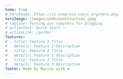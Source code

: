 ```yaml
---
home: true
# heroImage: https://v1.vuepress.vuejs.org/hero.png
heroImage: /images/underConstruction.jpeg
# tagline: Testing out vuepress for blogging
# actionText: Quick Start →
# actionLink: /guide/
features:
# - title: Feature 1 Title
#   details: Feature 1 Description
# - title: Feature 2 Title
#   details: Feature 2 Description
# - title: Feature 3 Title
#   details: Feature 3 Description
footer: Made by Marcus with ❤️
---
```

